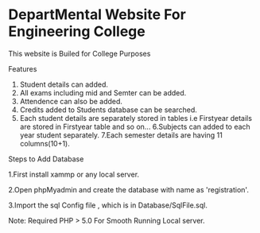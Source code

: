 # DepartMental Website For Engineering College 

This website is Builed for College Purposes

Features 

1. Student details can added.
2. All exams including mid and Semter can be added.
3. Attendence can also be added.
4. Credits added to Students database can be searched.
5. Each student details are separately stored in tables i.e Firstyear details are stored in Firstyear table and so on...
6.Subjects can added to each year student separately.
7.Each semester details are having 11 columns(10+1).


Steps to Add Database 

  1.First install xammp or any local server.
  
  2.Open phpMyadmin and create the database with name as 'registration'.
  
  3.Import the sql Config file , which is in Database/SqlFile.sql.
 
 
 
 Note:  Required PHP > 5.0
      For Smooth Running Local server.
      
      
